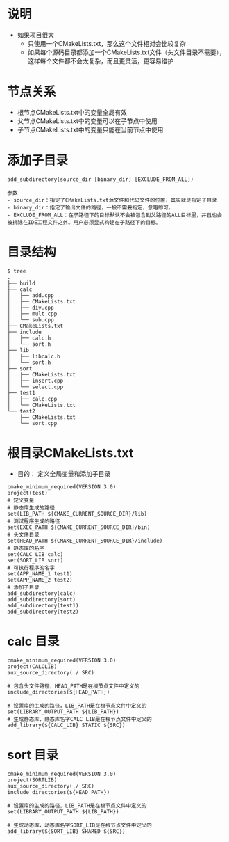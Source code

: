 # 说明
- 如果项目很大
	- 只使用一个CMakeLists.txt，那么这个文件相对会比较复杂
	- 如果每个源码目录都添加一个CMakeLists.txt文件（头文件目录不需要），这样每个文件都不会太复杂，而且更灵活，更容易维护

# 节点关系
- 根节点CMakeLists.txt中的变量全局有效
- 父节点CMakeLists.txt中的变量可以在子节点中使用
- 子节点CMakeLists.txt中的变量只能在当前节点中使用

# 添加子目录
```
add_subdirectory(source_dir [binary_dir] [EXCLUDE_FROM_ALL])

参数
- source_dir：指定了CMakeLists.txt源文件和代码文件的位置，其实就是指定子目录
- binary_dir：指定了输出文件的路径，一般不需要指定，忽略即可。
- EXCLUDE_FROM_ALL：在子路径下的目标默认不会被包含到父路径的ALL目标里，并且也会被排除在IDE工程文件之外。用户必须显式构建在子路径下的目标。

```


# 目录结构
```
$ tree
.
├── build
├── calc
│   ├── add.cpp
│   ├── CMakeLists.txt
│   ├── div.cpp
│   ├── mult.cpp
│   └── sub.cpp
├── CMakeLists.txt
├── include
│   ├── calc.h
│   └── sort.h
├── lib
│   ├── libcalc.h
│   └── sort.h
├── sort
│   ├── CMakeLists.txt
│   ├── insert.cpp
│   └── select.cpp
├── test1
│   ├── calc.cpp
│   └── CMakeLists.txt
└── test2
    ├── CMakeLists.txt
    └── sort.cpp
```

# 根目录CMakeLists.txt
- 目的： 定义全局变量和添加子目录

```
cmake_minimum_required(VERSION 3.0)
project(test)
# 定义变量
# 静态库生成的路径
set(LIB_PATH ${CMAKE_CURRENT_SOURCE_DIR}/lib)
# 测试程序生成的路径
set(EXEC_PATH ${CMAKE_CURRENT_SOURCE_DIR}/bin)
# 头文件目录
set(HEAD_PATH ${CMAKE_CURRENT_SOURCE_DIR}/include)
# 静态库的名字
set(CALC_LIB calc)
set(SORT_LIB sort)
# 可执行程序的名字
set(APP_NAME_1 test1)
set(APP_NAME_2 test2)
# 添加子目录
add_subdirectory(calc)
add_subdirectory(sort)
add_subdirectory(test1)
add_subdirectory(test2)
```

# calc 目录
```
cmake_minimum_required(VERSION 3.0)
project(CALCLIB)
aux_source_directory(./ SRC)

# 包含头文件路径，HEAD_PATH是在根节点文件中定义的
include_directories(${HEAD_PATH})

# 设置库的生成的路径，LIB_PATH是在根节点文件中定义的
set(LIBRARY_OUTPUT_PATH ${LIB_PATH})
# 生成静态库，静态库名字CALC_LIB是在根节点文件中定义的
add_library(${CALC_LIB} STATIC ${SRC})
```

# sort 目录
```
cmake_minimum_required(VERSION 3.0)
project(SORTLIB)
aux_source_directory(./ SRC)
include_directories(${HEAD_PATH})

# 设置库的生成的路径，LIB_PATH是在根节点文件中定义的
set(LIBRARY_OUTPUT_PATH ${LIB_PATH})

# 生成动态库，动态库名字SORT_LIB是在根节点文件中定义的
add_library(${SORT_LIB} SHARED ${SRC})
```